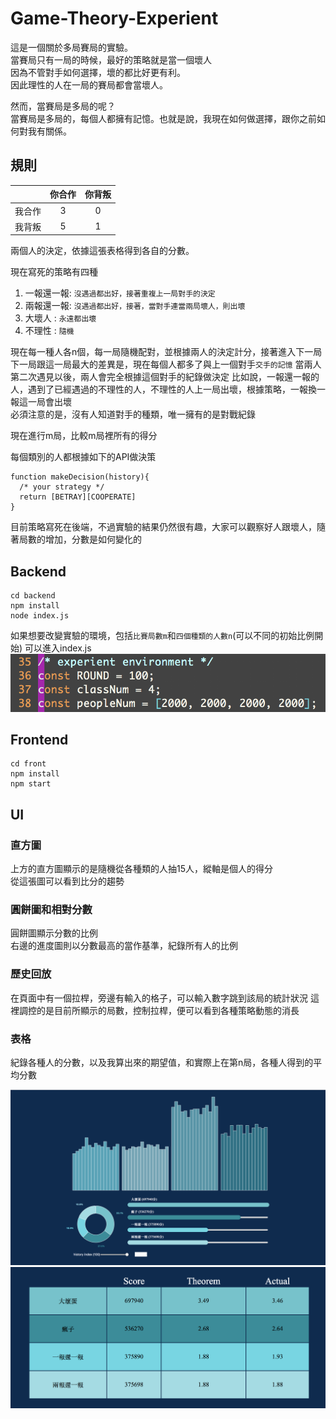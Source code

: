 # Game-Theory-Experient
這是一個關於多局賽局的實驗。  
當賽局只有一局的時候，最好的策略就是當一個壞人  
因為不管對手如何選擇，壞的都比好更有利。  
因此理性的人在一局的賽局都會當壞人。  
  
然而，當賽局是多局的呢？  
當賽局是多局的，每個人都擁有記憶。也就是說，我現在如何做選擇，跟你之前如何對我有關係。
## 規則
|       | 你合作 | 你背叛 |
| :--:  | :--:| :--:|
| 我合作 | 3     |   0   |
| 我背叛 | 5     |   1   |

兩個人的決定，依據這張表格得到各自的分數。  

現在寫死的策略有四種
1. 一報還一報: ``沒遇過都出好，接著重複上一局對手的決定``
2. 兩報還一報: ``沒遇過都出好，接著，當對手連當兩局壞人，則出壞``
3. 大壞人 : ``永遠都出壞``
4. 不理性 : ``隨機``  
  
現在每一種人各n個，每一局隨機配對，並根據兩人的決定計分，接著進入下一局
下一局跟這一局最大的差異是，現在每個人都多了與上一個對手``交手的記憶``
當兩人第二次遇見以後，兩人會完全根據這個對手的紀錄做決定
比如說，一報還一報的人，遇到了已經遇過的不理性的人，不理性的人上一局出壞，根據策略，一報換一報這一局會出壞  
必須注意的是，沒有人知道對手的種類，唯一擁有的是對戰紀錄
  
現在進行m局，比較m局裡所有的得分

每個類別的人都根據如下的API做決策
```
function makeDecision(history){
  /* your strategy */
  return [BETRAY][COOPERATE]
}
```
目前策略寫死在後端，不過實驗的結果仍然很有趣，大家可以觀察好人跟壞人，隨著局數的增加，分數是如何變化的  
## Backend
```
cd backend
npm install
node index.js
```
如果想要改變實驗的環境，包括``比賽局數m``和``四個種類的人數n``(可以不同的初始比例開始)
可以進入index.js
![](https://github.com/tall15421542/Game-Theory-Experient/blob/master/img/%E8%9E%A2%E5%B9%95%E5%BF%AB%E7%85%A7%202018-06-06%20%E4%B8%8B%E5%8D%8810.01.25.png)

## Frontend
```
cd front
npm install
npm start
```

## UI
### 直方圖
上方的直方圖顯示的是隨機從各種類的人抽15人，縱軸是個人的得分  
從這張圖可以看到比分的趨勢

### 圓餅圖和相對分數
圓餅圖顯示分數的比例  
右邊的進度圖則以分數最高的當作基準，紀錄所有人的比例

### 歷史回放
在頁面中有一個拉桿，旁邊有輸入的格子，可以輸入數字跳到該局的統計狀況
這裡調控的是目前所顯示的局數，控制拉桿，便可以看到各種策略動態的消長

### 表格
紀錄各種人的分數，以及我算出來的期望值，和實際上在第n局，各種人得到的平均分數

![](https://github.com/tall15421542/Game-Theory-Experient/blob/master/img/%E8%9E%A2%E5%B9%95%E5%BF%AB%E7%85%A7%202018-06-06%20%E4%B8%8B%E5%8D%889.49.43.png)
![](https://github.com/tall15421542/Game-Theory-Experient/blob/master/img/%E8%9E%A2%E5%B9%95%E5%BF%AB%E7%85%A7%202018-06-06%20%E4%B8%8B%E5%8D%889.49.54.png)
